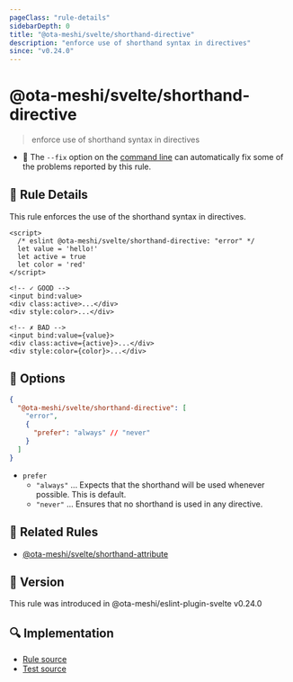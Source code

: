 ```yaml
---
pageClass: "rule-details"
sidebarDepth: 0
title: "@ota-meshi/svelte/shorthand-directive"
description: "enforce use of shorthand syntax in directives"
since: "v0.24.0"
---
```


# @ota-meshi/svelte/shorthand-directive

> enforce use of shorthand syntax in directives

- :wrench: The `--fix` option on the [command line](https://eslint.org/docs/user-guide/command-line-interface#fixing-problems) can automatically fix some of the problems reported by this rule.

## :book: Rule Details

This rule enforces the use of the shorthand syntax in directives.

<ESLintCodeBlock fix>

<!-- prettier-ignore-start -->
<!--eslint-skip-->

```svelte
<script>
  /* eslint @ota-meshi/svelte/shorthand-directive: "error" */
  let value = 'hello!'
  let active = true
  let color = 'red'
</script>

<!-- ✓ GOOD -->
<input bind:value>
<div class:active>...</div>
<div style:color>...</div>

<!-- ✗ BAD -->
<input bind:value={value}>
<div class:active={active}>...</div>
<div style:color={color}>...</div>
```

<!-- prettier-ignore-end -->

</ESLintCodeBlock>

## :wrench: Options

```json
{
  "@ota-meshi/svelte/shorthand-directive": [
    "error",
    {
      "prefer": "always" // "never"
    }
  ]
}
```

- `prefer`
  - `"always"` ... Expects that the shorthand will be used whenever possible. This is default.
  - `"never"` ... Ensures that no shorthand is used in any directive.

## :couple: Related Rules

- [@ota-meshi/svelte/shorthand-attribute]

[@ota-meshi/svelte/shorthand-attribute]: ./shorthand-directive.md

## :rocket: Version

This rule was introduced in @ota-meshi/eslint-plugin-svelte v0.24.0

## :mag: Implementation

- [Rule source](https://github.com/ota-meshi/eslint-plugin-svelte/blob/main/src/rules/shorthand-directive.ts)
- [Test source](https://github.com/ota-meshi/eslint-plugin-svelte/blob/main/tests/src/rules/shorthand-directive.ts)
